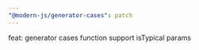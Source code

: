 ```yaml
---
"@modern-js/generator-cases": patch
---
```


feat: generator cases function support isTypical params
